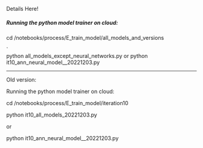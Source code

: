 Details Here!


##### Running the python model trainer on cloud:

cd /notebooks/process/E_train_model/all_models_and_versions

`   
python all_models_except_neural_networks.py
or
python it10_ann_neural_model__20221203.py


-----

Old version:

Running the python model trainer on cloud:

cd /notebooks/process/E_train_model/iteration10

python it10_all_models_20221203.py 

or

python it10_ann_neural_model__20221203.py
